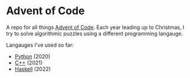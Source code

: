 # Advent of Code

A repo for all things [Advent of Code](https://adventofcode.com/). Each year leading up to Christmas, I try to solve algorithmic puzzles using a different programming langauge. 

Langauges I've used so far:
* [Python](https://github.com/TahsinAhmed13/Advent-of-Code/tree/main/2020) (2020)
* [C++](https://github.com/TahsinAhmed13/Advent-of-Code/tree/main/2021) (2021) 
* [Haskell](https://github.com/TahsinAhmed13/Advent-of-Code/tree/main/2022) (2022)